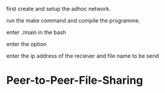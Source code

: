 first create and setup the adhoc network.

run the make command and compile the programme.

enter ./main in the bash

enter the option

enter the ip address of the reciever and file name to be send 

# Peer-to-Peer-File-Sharing

